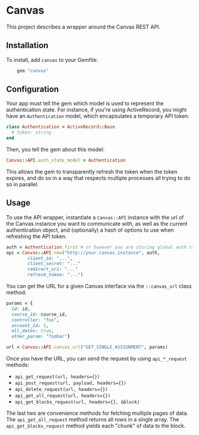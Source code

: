 # Canvas

This project describes a wrapper around the Canvas REST API.


## Installation

To install, add `canvas` to your Gemfile:

```ruby
    gem "canvas"
```


## Configuration

Your app must tell the gem which model is used to represent the
authentication state. For instance, if you're using ActiveRecord, you
might have an `Authentication` model, which encapsulates a temporary
API token.

```ruby
class Authentication < ActiveRecord::Base
  # token: string
end
```

Then, you tell the gem about this model:

```ruby
Canvas::API.auth_state_model = Authentication
```

This allows the gem to transparently refresh the token when the token
expires, and do so in a way that respects multiple processes all trying
to do so in parallel.


## Usage

To use the API wrapper, instantiate a `Canvas::API` instance with the
url of the Canvas instance you want to communicate with, as well as the
current authentication object, and (optionally) a hash of options to use
when refreshing the API token.

```ruby
auth = Authentication.first # or however you are storing global auth state
api = Canvas::API.new("http://your.canvas.instance", auth, 
        client_id: "...",
        client_secret: "..."
        redirect_uri: "..."
        refresh_token: "...")
```

You can get the URL for a given Canvas interface via the `::canvas_url`
class method:

```ruby
params = {
  id: id,
  course_id: course_id,
  controller: "foo",
  account_id: 1,
  all_dates: true,
  other_param: "foobar"}

url = Canvas::API.canvas_url("GET_SINGLE_ASSIGNMENT", params)
```

Once you have the URL, you can send the request by using `api_*_request`
methods:

* `api_get_request(url, headers={})`
* `api_post_request(url, payload, headers={})`
* `api_delete_request(url, headers={})`
* `api_get_all_request(url, headers={})`
* `api_get_blocks_request(url, headers={}, &block)`

The last two are convenience methods for fetching multiple pages of data.
The `api_get_all_request` method returns all rows in a single array. The
`api_get_blocks_request` method yields each "chunk" of data to the block.
